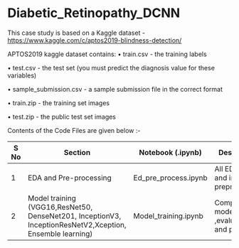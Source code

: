 # Diabetic_Retinopathy_DCNN

This case study is based on a Kaggle dataset - https://www.kaggle.com/c/aptos2019-blindness-detection/

APTOS2019 kaggle dataset contains:
•	train.csv - the training labels

•	test.csv - the test set (you must predict the diagnosis value for these variables)

•	sample_submission.csv - a sample submission file in the correct format

•	train.zip - the training set images

•	test.zip - the public test set images

Contents of the Code Files are given below :-

| S No | Section  | Notebook (.ipynb) | Description | 
| ----  | --------- | --------- | --------- |
| 1 | EDA and Pre-processing | Ed_pre_process.ipynb | All EDA , data and image preprocessing |
| 2 | Model training (VGG16,ResNet50, DenseNet201, InceptionV3, InceptionResNetV2,Xception, Ensemble learning) | Model_training.ipynb | 	Complete model training ,evaluation and prediction |
